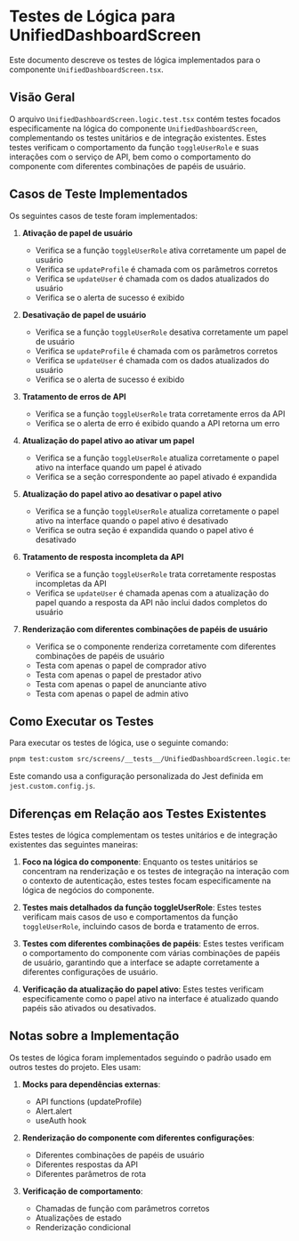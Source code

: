 # Testes de Lógica para UnifiedDashboardScreen

Este documento descreve os testes de lógica implementados para o componente `UnifiedDashboardScreen.tsx`.

## Visão Geral

O arquivo `UnifiedDashboardScreen.logic.test.tsx` contém testes focados especificamente na lógica do componente `UnifiedDashboardScreen`, complementando os testes unitários e de integração existentes. Estes testes verificam o comportamento da função `toggleUserRole` e suas interações com o serviço de API, bem como o comportamento do componente com diferentes combinações de papéis de usuário.

## Casos de Teste Implementados

Os seguintes casos de teste foram implementados:

1. **Ativação de papel de usuário**
   - Verifica se a função `toggleUserRole` ativa corretamente um papel de usuário
   - Verifica se `updateProfile` é chamada com os parâmetros corretos
   - Verifica se `updateUser` é chamada com os dados atualizados do usuário
   - Verifica se o alerta de sucesso é exibido

2. **Desativação de papel de usuário**
   - Verifica se a função `toggleUserRole` desativa corretamente um papel de usuário
   - Verifica se `updateProfile` é chamada com os parâmetros corretos
   - Verifica se `updateUser` é chamada com os dados atualizados do usuário
   - Verifica se o alerta de sucesso é exibido

3. **Tratamento de erros de API**
   - Verifica se a função `toggleUserRole` trata corretamente erros da API
   - Verifica se o alerta de erro é exibido quando a API retorna um erro

4. **Atualização do papel ativo ao ativar um papel**
   - Verifica se a função `toggleUserRole` atualiza corretamente o papel ativo na interface quando um papel é ativado
   - Verifica se a seção correspondente ao papel ativado é expandida

5. **Atualização do papel ativo ao desativar o papel ativo**
   - Verifica se a função `toggleUserRole` atualiza corretamente o papel ativo na interface quando o papel ativo é desativado
   - Verifica se outra seção é expandida quando o papel ativo é desativado

6. **Tratamento de resposta incompleta da API**
   - Verifica se a função `toggleUserRole` trata corretamente respostas incompletas da API
   - Verifica se `updateUser` é chamada apenas com a atualização do papel quando a resposta da API não inclui dados completos do usuário

7. **Renderização com diferentes combinações de papéis de usuário**
   - Verifica se o componente renderiza corretamente com diferentes combinações de papéis de usuário
   - Testa com apenas o papel de comprador ativo
   - Testa com apenas o papel de prestador ativo
   - Testa com apenas o papel de anunciante ativo
   - Testa com apenas o papel de admin ativo

## Como Executar os Testes

Para executar os testes de lógica, use o seguinte comando:

```bash
pnpm test:custom src/screens/__tests__/UnifiedDashboardScreen.logic.test.tsx
```

Este comando usa a configuração personalizada do Jest definida em `jest.custom.config.js`.

## Diferenças em Relação aos Testes Existentes

Estes testes de lógica complementam os testes unitários e de integração existentes das seguintes maneiras:

1. **Foco na lógica do componente**: Enquanto os testes unitários se concentram na renderização e os testes de integração na interação com o contexto de autenticação, estes testes focam especificamente na lógica de negócios do componente.

2. **Testes mais detalhados da função toggleUserRole**: Estes testes verificam mais casos de uso e comportamentos da função `toggleUserRole`, incluindo casos de borda e tratamento de erros.

3. **Testes com diferentes combinações de papéis**: Estes testes verificam o comportamento do componente com várias combinações de papéis de usuário, garantindo que a interface se adapte corretamente a diferentes configurações de usuário.

4. **Verificação da atualização do papel ativo**: Estes testes verificam especificamente como o papel ativo na interface é atualizado quando papéis são ativados ou desativados.

## Notas sobre a Implementação

Os testes de lógica foram implementados seguindo o padrão usado em outros testes do projeto. Eles usam:

1. **Mocks para dependências externas**:
   - API functions (updateProfile)
   - Alert.alert
   - useAuth hook

2. **Renderização do componente com diferentes configurações**:
   - Diferentes combinações de papéis de usuário
   - Diferentes respostas da API
   - Diferentes parâmetros de rota

3. **Verificação de comportamento**:
   - Chamadas de função com parâmetros corretos
   - Atualizações de estado
   - Renderização condicional